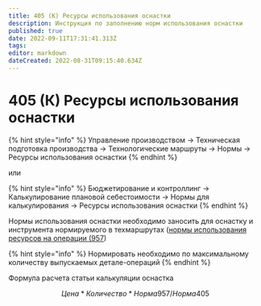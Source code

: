 ```yaml
---
title: 405 (К) Ресурсы использования оснастки
description: Инструкция по заполнению норм использования оснастки
published: true
date: 2022-09-11T17:31:41.313Z
tags: 
editor: markdown
dateCreated: 2022-08-31T09:15:40.634Z
---
```


# 405 (К) Ресурсы использования оснастки

{% hint style="info" %}
Управление производством → Техническая подготовка производства → Технологические маршруты → Нормы → Ресурсы использования оснастки
{% endhint %}

или

{% hint style="info" %}
Бюджетирование и контроллинг → Калькулирование плановой себестоимости → Нормы для калькулирования → Ресурсы использования оснастки
{% endhint %}

Нормы использования оснастки необходимо заносить для оснастку и инструмента нормируемого в техмаршрутах ([нормы использования ресурсов на операции (957](../../../pdm/pdm-tpp/normirovanie/normirvoanie-tp-materialnoe/957-normy-resursov-na-operacii.md))

{% hint style="info" %}
Нормировать необходимо по максимальному количеству выпускаемых детале-операций
{% endhint %}

Формула расчета статьи калькуляции оснастка

$$
Цена *Количество * Норма 957 / Норма 405
$$

